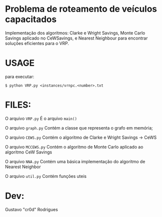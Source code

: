 # Problema de roteamento de veículos capacitados 

Implementação dos algoritmos: Clarke e Wright Savings, Monte Carlo Savings aplicado no CeWSavings, e Nearest Neighbour 
para encontrar soluções eficientes para o VRP. 


# USAGE
para executar:

```
$ python VRP.py <instances/vrnpc.<number>.txt
```
# FILES:

O arquivo ```VRP.py``` É o arquivo ```main()```

O arquivo ```graph.py``` Contém a classe que representa o grafo em memória;

O arquivo ```CEWS.py``` Contém o algoritmo de Clarke e Wright Savings -> CeWS

O arquivo ```MCCEWS.py``` Contém o algoritmo de Monte Carlo aplicado ao algoritmo CeW Savings


O arquivo ```NNA.py``` Contém uma básica implementação do algoritmo de Nearest Neighbor

O arquivo ```util.py``` Contém funções uteis

# Dev: 
Gustavo "cr0d" Rodrigues

